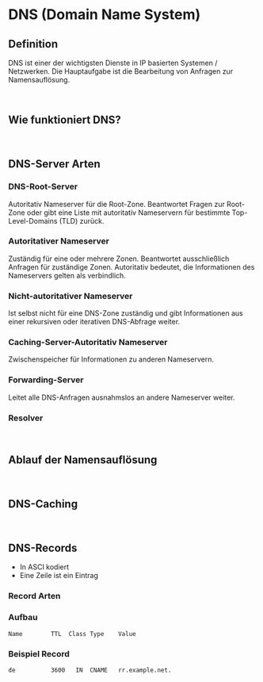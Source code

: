 # DNS (Domain Name System)



## Definition
DNS ist einer der wichtigsten Dienste in IP basierten Systemen / Netzwerken. Die Hauptaufgabe ist die Bearbeitung von Anfragen zur Namensauflösung. 

<br>



## Wie funktioniert DNS?

<!-- TODO -->

<br>

## DNS-Server Arten

### DNS-Root-Server
Autoritativ Nameserver für die Root-Zone. Beantwortet Fragen zur Root-Zone oder gibt eine Liste mit autoritativ 
Nameservern für bestimmte Top-Level-Domains (TLD) zurück.

### Autoritativer Nameserver
Zuständig für eine oder mehrere Zonen. Beantwortet ausschließlich Anfragen für zuständige Zonen. Autoritativ bedeutet, die Informationen des Nameservers gelten als verbindlich.

### Nicht-autoritativer Nameserver
Ist selbst nicht für eine DNS-Zone zuständig und gibt Informationen aus einer rekursiven oder iterativen 
DNS-Abfrage weiter. 

### Caching-Server-Autoritativ Nameserver 
Zwischenspeicher für Informationen zu anderen Nameservern. 

### Forwarding-Server
Leitet alle DNS-Anfragen ausnahmslos an andere Nameserver weiter.

### Resolver

<!-- TODO -->

<br>



## Ablauf der Namensauflösung

<!-- TODO -->

<br>



## DNS-Caching

<!-- TODO -->

<br>



## DNS-Records
- In ASCI kodiert
- Eine Zeile ist ein Eintrag

### Record Arten

<!-- TODO -->

### Aufbau
```
Name        TTL  Class Type    Value
```

### Beispiel Record
```
de          3600   IN  CNAME   rr.example.net.
```